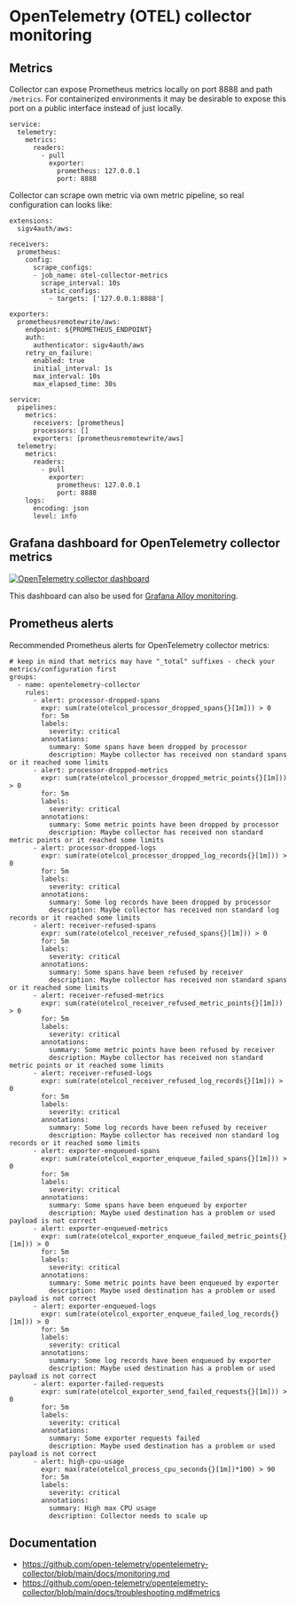 # OpenTelemetry (OTEL) collector monitoring

## Metrics

Collector can expose Prometheus metrics locally on port 8888 and path 
`/metrics`. For containerized environments it may be desirable to expose this 
port on a public interface instead of just locally.

```
service:
  telemetry:
    metrics:
      readers:
        - pull
          exporter:
            prometheus: 127.0.0.1
            port: 8888 
```

Collector can scrape own metric via own metric pipeline, so real configuration 
can looks like:
```
extensions:
  sigv4auth/aws:

receivers:
  prometheus:
    config:
      scrape_configs:
      - job_name: otel-collector-metrics
        scrape_interval: 10s
        static_configs:
          - targets: ['127.0.0.1:8888']

exporters:
  prometheusremotewrite/aws:
    endpoint: ${PROMETHEUS_ENDPOINT}
    auth:
      authenticator: sigv4auth/aws
    retry_on_failure:
      enabled: true
      initial_interval: 1s
      max_interval: 10s
      max_elapsed_time: 30s

service:
  pipelines:
    metrics:
      receivers: [prometheus]
      processors: []
      exporters: [prometheusremotewrite/aws]
  telemetry:
    metrics:
      readers:
        - pull
          exporter:
            prometheus: 127.0.0.1
            port: 8888
    logs:
      encoding: json
      level: info
```

## Grafana dashboard for OpenTelemetry collector metrics

[![OpenTelemetry collector dashboard](dashboard/opentelemetry-collector-dashboard.png)](https://github.com/monitoringartist/opentelemetry-collector-monitoring/tree/main/dashboard)

This dashboard can also be used for [Grafana Alloy monitoring](doc/grafana-alloy-monitoring.md).

## Prometheus alerts

Recommended Prometheus alerts for OpenTelemetry collector metrics:
```
# keep in mind that metrics may have "_total" suffixes - check your metrics/configuration first
groups:
  - name: opentelemetry-collector
    rules:
      - alert: processor-dropped-spans
        expr: sum(rate(otelcol_processor_dropped_spans{}[1m])) > 0
        for: 5m
        labels:
          severity: critical
        annotations:
          summary: Some spans have been dropped by processor
          description: Maybe collector has received non standard spans or it reached some limits
      - alert: processor-dropped-metrics
        expr: sum(rate(otelcol_processor_dropped_metric_points{}[1m])) > 0
        for: 5m
        labels:
          severity: critical
        annotations:
          summary: Some metric points have been dropped by processor
          description: Maybe collector has received non standard metric points or it reached some limits
      - alert: processor-dropped-logs
        expr: sum(rate(otelcol_processor_dropped_log_records{}[1m])) > 0
        for: 5m
        labels:
          severity: critical
        annotations:
          summary: Some log records have been dropped by processor
          description: Maybe collector has received non standard log records or it reached some limits
      - alert: receiver-refused-spans
        expr: sum(rate(otelcol_receiver_refused_spans{}[1m])) > 0
        for: 5m
        labels:
          severity: critical
        annotations:
          summary: Some spans have been refused by receiver
          description: Maybe collector has received non standard spans or it reached some limits
      - alert: receiver-refused-metrics
        expr: sum(rate(otelcol_receiver_refused_metric_points{}[1m])) > 0
        for: 5m
        labels:
          severity: critical
        annotations:
          summary: Some metric points have been refused by receiver
          description: Maybe collector has received non standard metric points or it reached some limits
      - alert: receiver-refused-logs
        expr: sum(rate(otelcol_receiver_refused_log_records{}[1m])) > 0
        for: 5m
        labels:
          severity: critical
        annotations:
          summary: Some log records have been refused by receiver
          description: Maybe collector has received non standard log records or it reached some limits
      - alert: exporter-enqueued-spans
        expr: sum(rate(otelcol_exporter_enqueue_failed_spans{}[1m])) > 0
        for: 5m
        labels:
          severity: critical
        annotations:
          summary: Some spans have been enqueued by exporter
          description: Maybe used destination has a problem or used payload is not correct
      - alert: exporter-enqueued-metrics
        expr: sum(rate(otelcol_exporter_enqueue_failed_metric_points{}[1m])) > 0
        for: 5m
        labels:
          severity: critical
        annotations:
          summary: Some metric points have been enqueued by exporter
          description: Maybe used destination has a problem or used payload is not correct
      - alert: exporter-enqueued-logs
        expr: sum(rate(otelcol_exporter_enqueue_failed_log_records{}[1m])) > 0
        for: 5m
        labels:
          severity: critical
        annotations:
          summary: Some log records have been enqueued by exporter
          description: Maybe used destination has a problem or used payload is not correct
      - alert: exporter-failed-requests
        expr: sum(rate(otelcol_exporter_send_failed_requests{}[1m])) > 0
        for: 5m
        labels:
          severity: critical
        annotations:
          summary: Some exporter requests failed
          description: Maybe used destination has a problem or used payload is not correct
      - alert: high-cpu-usage
        expr: max(rate(otelcol_process_cpu_seconds{}[1m])*100) > 90
        for: 5m
        labels:
          severity: critical
        annotations:
          summary: High max CPU usage
          description: Collector needs to scale up
```

## Documentation

- https://github.com/open-telemetry/opentelemetry-collector/blob/main/docs/monitoring.md
- https://github.com/open-telemetry/opentelemetry-collector/blob/main/docs/troubleshooting.md#metrics
